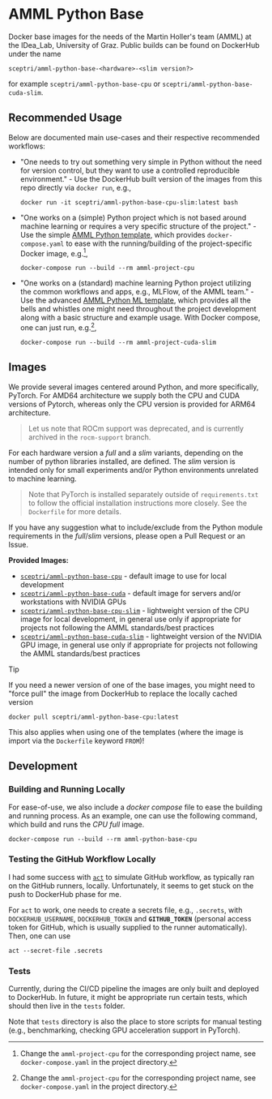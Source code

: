 # AMML Python Base

Docker base images for the needs of the Martin Holler's team (AMML) at the IDea_Lab, University of Graz. Public builds can be found on DockerHub under the name

```
sceptri/amml-python-base-<hardware>-<slim version?>
```
for example `sceptri/amml-python-base-cpu` or `sceptri/amml-python-base-cuda-slim`.

## Recommended Usage

Below are documented main use-cases and their respective recommended workflows:

- "One needs to try out something very simple in Python without the need for version control, but they want to use a controlled reproducible environment." - Use the DockerHub built version of the images from this repo directly via `docker run`, e.g.,
  ```shell
  docker run -it sceptri/amml-python-base-cpu-slim:latest bash
  ```
- "One works on a (simple) Python project which is not based around machine learning or requires a very specific structure of the project." - Use the simple [AMML Python template](https://github.com/IDeaLab-uni-graz/amml-python-template), which provides `docker-compose.yaml` to ease with the running/building of the project-specific Docker image, e.g.[^1],
  ```shell
  docker-compose run --build --rm amml-project-cpu
  ```
- "One works on a (standard) machine learning Python project utilizing the common workflows and apps, e.g., MLFlow, of the AMML team." - Use the advanced [AMML Python ML template](https://github.com/IDeaLab-uni-graz/amml-python-ml-template), which provides all the bells and whistles one might need throughout the project development along with a basic structure and example usage. With Docker compose, one can just run, e.g.[^1],
  ```shell
  docker-compose run --build --rm amml-project-cuda-slim
  ```
  
[^1]: Change the `amml-project-cpu` for the corresponding project name, see `docker-compose.yaml` in the project directory.

## Images

We provide several images centered around Python, and more specifically, PyTorch. For AMD64 architecture we supply both the CPU and CUDA versions of Pytorch, whereas only the CPU version is provided for ARM64 architecture.

> Let us note that ROCm support was deprecated, and is currently archived in the `rocm-support` branch.

For each hardware version a *full* and a *slim* variants, depending on the number of python libraries installed, are defined. The *slim* version is intended only for small experiments and/or Python environments unrelated to machine learning. 

> Note that PyTorch is installed separately outside of `requirements.txt` to follow the official installation instructions more closely. See the `Dockerfile` for more details.

If you have any suggestion what to include/exclude from the Python module requirements in the *full*/*slim* versions, please open a Pull Request or an Issue.

**Provided Images:**
- [`sceptri/amml-python-base-cpu`](https://hub.docker.com/r/sceptri/amml-python-base-cpu) - default image to use for local development
- [`sceptri/amml-python-base-cuda`](https://hub.docker.com/r/sceptri/amml-python-base-cuda) - default image for servers and/or workstations with NVIDIA GPUs
- [`sceptri/amml-python-base-cpu-slim`](https://hub.docker.com/r/sceptri/amml-python-base-cpu-slim) - lightweight version of the CPU image for local development, in general use only if appropriate for projects not following the AMML standards/best practices
- [`sceptri/amml-python-base-cuda-slim`](https://hub.docker.com/r/sceptri/amml-python-base-cuda-slim) - lightweight version of the NVIDIA GPU image, in general use only if appropriate for projects not following the AMML standards/best practices


> [!TIP]
> If you need a newer version of one of the base images, you might need to "force pull" the image from DockerHub to replace the locally cached version
> ```shell
> docker pull sceptri/amml-python-base-cpu:latest
> ```
> This also applies when using one of the templates (where the image is import via the `Dockerfile` keyword `FROM`)!

## Development
### Building and Running Locally

For ease-of-use, we also include a _docker compose_ file to ease the building and running process. As an example, one can use the following command, which build and runs the _CPU full_ image.

```shell
docker-compose run --build --rm amml-python-base-cpu
```
### Testing the GitHub Workflow Locally

I had some success with [`act`](https://nektosact.com/) to simulate GitHub workflow, as typically ran on the GitHub runners, locally. 
Unfortunately, it seems to get stuck on the push to DockerHub phase for me.

For `act` to work, one needs to create a secrets file, e.g., `.secrets`, with `DOCKERHUB_USERNAME`, `DOCKERHUB_TOKEN` and **`GITHUB_TOKEN`** 
(personal access token for GitHub, which is usually supplied to the runner automatically). Then, one can use

```shell
act --secret-file .secrets
```

### Tests

Currently, during the CI/CD pipeline the images are only built and deployed to DockerHub. In future, it might be appropriate run certain tests, which should then live in the `tests` folder.

Note that `tests` directory is also the place to store scripts for manual testing (e.g., benchmarking, checking GPU acceleration support in PyTorch).